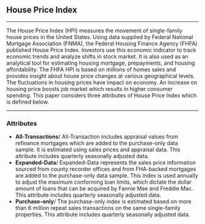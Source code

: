<!--
 * @Author: your name
 * @Date: 2020-10-07 15:48:04
 * @LastEditTime: 2020-10-07 15:48:51
 * @LastEditors: Please set LastEditors
 * @Description: In User Settings Edit
 * @FilePath: \github_test\README_HPI.md
-->
## House Price Index
***
The House Price Index (HPI) measures the movement of single-family house prices in the United States. Using data supplied by Federal National Mortgage Association (FNMA), the Federal Housing Finance Agency (FHFA) published House Price Index. Investors use this economic indicator to track economic trends and analyze shifts in stock market. It is also used as an analytical tool for estimating housing mortgage, prepayments, and housing affordability. The FHFA HPI is based on millions of homes sales and provides insight about house price changes at various geographical levels. The fluctuations in housing prices have impact on economy. An increase on housing price boosts job market which results in higher consumer spending. This paper considers three attributes of House Price Index which is defined below.

***
### Attributes
- **All-Transactions**/
 All-Transaction includes appraisal values from refinance mortgages which are added to the purchase-only data sample. It is estimated using sales prices and appraisal data. This attribute includes quarterly seasonally adjusted data.
- **Expanded-Data**/
Expanded-Data represents the sales price information sourced from county recorder offices and from FHA-backed mortgages are added to the purchase-only data sample. This index is used annually to adjust the maximum conforming loan limits, which dictate the dollar amount of loans that can be acquired by Fannie Mae and Freddie Mac. This attribute includes quarterly seasonally adjusted data.
- **Purchase-only**/
The purchase-only index is estimated based on more than 6 million repeat sales transactions on the same single-family properties. This attribute includes quarterly seasonally adjusted data.
